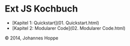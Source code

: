 # Ext JS Kochbuch

* [Kapitel 1: Quickstart](01. Quickstart.html)
* [Kapitel 2: Modularer Code](02. Modularer Code.html)

<copy>&copy; 2014, Johannes Hoppe</copy>